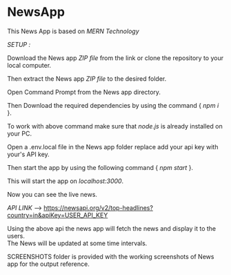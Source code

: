 # NewsApp
This News App is based on *MERN Technology*

*SETUP :*   

  Download the News app *ZIP file* from the link or clone the repository to your local computer.  
  
  Then extract the  News app *ZIP file* to the desired folder.  
  
  Open Command Prompt from the  News app directory.  
  
  Then Download the required dependencies by using the command   { *npm i* }.  
  
  To work with above command make sure that *node.js* is already installed on your PC.  
  
  Open a .env.local file in the News app folder replace add your api key with your's API key.   
  
  Then start the app by using the following command   { *npm start* }.  
  
  This will start the app on *localhost:3000*.  
  
Now you can see the live news.  

*API LINK* --> https://newsapi.org/v2/top-headlines?country=in&apiKey=USER_API_KEY  
  
Using the above api the news app will fetch the news and display it to the users.  
The News will be updated at some time intervals.  
  
SCREENSHOTS folder is provided with the working screenshots of  News app for the output reference.
